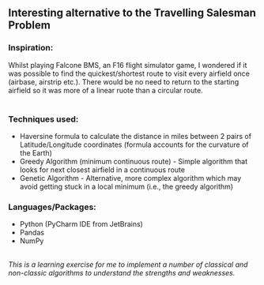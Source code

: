 <h2>Interesting alternative to the Travelling Salesman Problem</h2>

<h3>Inspiration:</h3>
Whilst playing Falcone BMS, an F16 flight simulator game, I wondered if it was possible to find the quickest/shortest route to visit every airfield once (airbase, airstrip etc.). There would be no need to return to the starting airfield so it was more of a linear ruote than a circular route. <BR><BR> 

<h3>Techniques used:</h3>
<ul>
<li>Haversine formula to calculate the distance in miles between 2 pairs of Latitude/Longitude coordinates (formula accounts for the curvature of the Earth) </li>
<li>Greedy Algorithm (minimum continuous route) - Simple algorithm that looks for next closest airfield in a continuous route</li>
<li>Genetic Algorithm - Alternative, more complex algorithm which may avoid getting stuck in a local minimum (i.e., the greedy algorithm) </li>
</ul>

<h3>Languages/Packages:</h3>
<ul>
<li>Python (PyCharm IDE from JetBrains)</li>
<li>Pandas</li>
<li>NumPy</li>
</ul>
  
<BR><i>This is a learning exercise for me to implement a number of classical and non-classic algorithms to understand the strengths and weaknesses. </i><BR>
